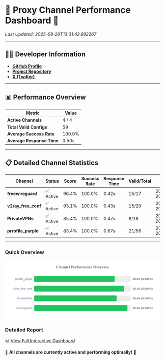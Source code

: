 # 🌟 Proxy Channel Performance Dashboard 🌟

_Last Updated: 2025-08-20T13:31:42.892267_

---

## 👩‍💻 Developer Information

- **[GitHub Profile](https://github.com/4n0nymou3)**  
- **[Project Repository](https://github.com/4n0nymou3/multi-proxy-config-fetcher)**  
- **[X (Twitter)](https://x.com/4n0nymou3)**  

---

## 📊 Performance Overview

| Metric                | Value       |
|-----------------------|-------------|
| **Active Channels**   | 4 / 4       |
| **Total Valid Configs** | 59          |
| **Average Success Rate** | 100.0%      |
| **Average Response Time** | 0.50s       |

---

## 📋 Detailed Channel Statistics

| Channel          | Status     | Score  | Success Rate | Response Time | Valid/Total | Last Success               |
|------------------|------------|--------|--------------|---------------|-------------|----------------------------|
| **freewireguard**  | ✅ Active  | 96.4%  | 100.0% | 0.42s         | 15/17       | 2025-08-20T13:31:42.890396 |
| **v2ray_free_conf**  | ✅ Active  | 93.1%  | 100.0% | 0.43s         | 15/20       | 2025-08-20T13:31:41.926029 |
| **PrivateVPNs**  | ✅ Active  | 85.4%  | 100.0% | 0.47s         | 8/18       | 2025-08-20T13:31:42.438060 |
| **prrofile_purple**  | ✅ Active  | 83.4%  | 100.0% | 0.67s         | 21/56       | 2025-08-20T13:31:41.457020 |

---

### Quick Overview
<div align="center">
  <a href="https://raw.githubusercontent.com/nullluser/NullRepo/refs/heads/main/assets/channel_stats_chart.svg">
    <img src="https://raw.githubusercontent.com/nullluser/NullRepo/refs/heads/main/assets/channel_stats_chart.svg" alt="Source Performance Statistics" width="800">
  </a>
</div>

### Detailed Report
📊 [View Full Interactive Dashboard](https://htmlpreview.github.io/?https://github.com/nullluser/NullRepo/blob/main/assets/performance_report.html)

🎉 **All channels are currently active and performing optimally!** 🎉
